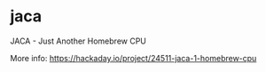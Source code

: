 # jaca

JACA - Just Another Homebrew CPU

More info:
https://hackaday.io/project/24511-jaca-1-homebrew-cpu
